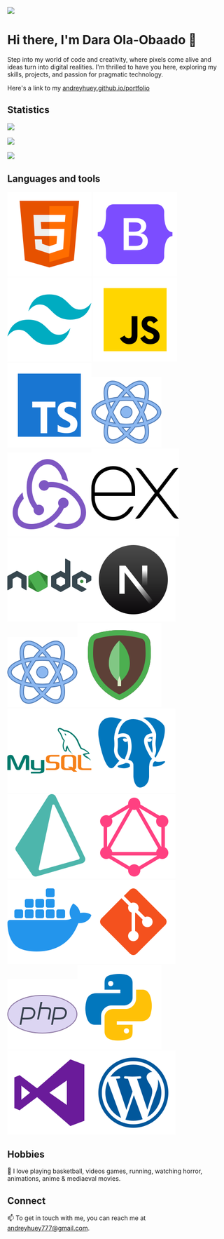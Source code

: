 ![](https://komarev.com/ghpvc/?username=Andreyhuey)

# Hi there, I'm Dara Ola-Obaado 👋

Step into my world of code and creativity, where pixels come alive and ideas turn into digital realities. I'm thrilled to have you here, exploring my skills, projects, and passion for pragmatic technology.

Here's a link to my [andreyhuey.github.io/portfolio](https://andreyhuey.github.io/portfolio/)

## Statistics

![](https://github-readme-streak-stats.herokuapp.com/?user=Andreyhuey&)

![](https://github-readme-stats.vercel.app/api?username=Andreyhuey&show_icons=true&theme=ambient_gradient)

![](https://github-readme-stats.vercel.app/api/top-langs?username=Andreyhuey&show_icons=true&locale=en&layout=compact)

## Languages and tools

![html](https://raw.githubusercontent.com/Andreyhuey/portfolio/main/src/assets/tools/html.svg) ![](https://raw.githubusercontent.com/Andreyhuey/portfolio/main/src/assets/tools/bootstrap.svg) ![](https://raw.githubusercontent.com/Andreyhuey/portfolio/main/src/assets/tools/tailwindcss.svg) ![](https://raw.githubusercontent.com/Andreyhuey/portfolio/main/src/assets/tools/javascript.svg)![](https://raw.githubusercontent.com/Andreyhuey/portfolio/main/src/assets/tools/typescript.svg)![](https://raw.githubusercontent.com/Andreyhuey/portfolio/main/src/assets/tools/react.svg)![](https://raw.githubusercontent.com/Andreyhuey/portfolio/main/src/assets/tools/redux.svg)![](https://raw.githubusercontent.com/Andreyhuey/portfolio/main/src/assets/tools/expressjs.svg)
![](https://raw.githubusercontent.com/Andreyhuey/portfolio/main/src/assets/tools/nodejs.svg)![](https://raw.githubusercontent.com/Andreyhuey/portfolio/main/src/assets/tools/nextjs.svg)![](https://raw.githubusercontent.com/Andreyhuey/portfolio/main/src/assets/tools/react.svg)![](https://raw.githubusercontent.com/Andreyhuey/portfolio/main/src/assets/tools/mongodb.svg)![](https://raw.githubusercontent.com/Andreyhuey/portfolio/main/src/assets/tools/mysql.svg)![](https://raw.githubusercontent.com/Andreyhuey/portfolio/main/src/assets/tools/postgres.svg)![](https://raw.githubusercontent.com/Andreyhuey/portfolio/main/src/assets/tools/prisma.svg)![](https://raw.githubusercontent.com/Andreyhuey/portfolio/main/src/assets/tools/graphql.svg)![](https://raw.githubusercontent.com/Andreyhuey/portfolio/main/src/assets/tools/docker.svg)![](https://raw.githubusercontent.com/Andreyhuey/portfolio/main/src/assets/tools/git.svg)![](https://raw.githubusercontent.com/Andreyhuey/portfolio/main/src/assets/tools/php.svg)![](https://raw.githubusercontent.com/Andreyhuey/portfolio/main/src/assets/tools/python.svg)![](https://raw.githubusercontent.com/Andreyhuey/portfolio/main/src/assets/tools/visual-studio.svg)![](https://raw.githubusercontent.com/Andreyhuey/portfolio/main/src/assets/tools/wordpress.svg)

## Hobbies

💬 I love playing basketball, videos games, running, watching horror, animations, anime & mediaeval movies.

## Connect

📫 To get in touch with me, you can reach me at andreyhuey777@gmail.com.
